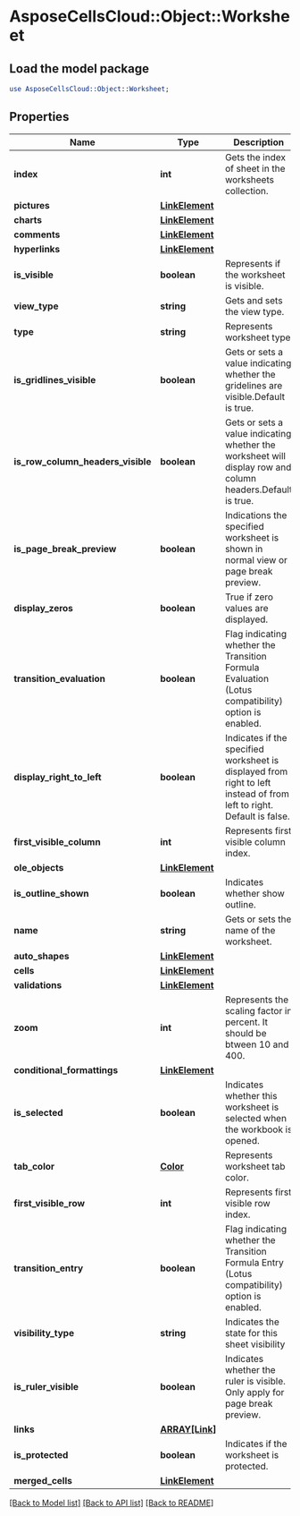 # AsposeCellsCloud::Object::Worksheet

## Load the model package
```perl
use AsposeCellsCloud::Object::Worksheet;
```

## Properties
Name | Type | Description | Notes
------------ | ------------- | ------------- | -------------
**index** | **int** | Gets the index of sheet in the worksheets collection.              | 
**pictures** | [**LinkElement**](LinkElement.md) |  | [optional] 
**charts** | [**LinkElement**](LinkElement.md) |  | [optional] 
**comments** | [**LinkElement**](LinkElement.md) |  | [optional] 
**hyperlinks** | [**LinkElement**](LinkElement.md) |  | [optional] 
**is_visible** | **boolean** | Represents if the worksheet is visible.              | [optional] 
**view_type** | **string** | Gets and sets the view type. | [optional] 
**type** | **string** | Represents worksheet type | [optional] 
**is_gridlines_visible** | **boolean** | Gets or sets a value indicating whether the gridelines are visible.Default     is true. | [optional] 
**is_row_column_headers_visible** | **boolean** | Gets or sets a value indicating whether the worksheet will display row and column headers.Default is true.              | [optional] 
**is_page_break_preview** | **boolean** | Indications the specified worksheet is shown in normal view or page break preview. | [optional] 
**display_zeros** | **boolean** | True if zero values are displayed. | [optional] 
**transition_evaluation** | **boolean** | Flag indicating whether the Transition Formula Evaluation (Lotus compatibility) option is enabled.              | [optional] 
**display_right_to_left** | **boolean** | Indicates if the specified worksheet is displayed from right to left instead    of from left to right.  Default is false.              | [optional] 
**first_visible_column** | **int** | Represents first visible column index. | [optional] 
**ole_objects** | [**LinkElement**](LinkElement.md) |  | [optional] 
**is_outline_shown** | **boolean** | Indicates whether show outline.              | [optional] 
**name** | **string** | Gets or sets the name of the worksheet.              | [optional] 
**auto_shapes** | [**LinkElement**](LinkElement.md) |  | [optional] 
**cells** | [**LinkElement**](LinkElement.md) |  | [optional] 
**validations** | [**LinkElement**](LinkElement.md) |  | [optional] 
**zoom** | **int** | Represents the scaling factor in percent. It should be btween 10 and 400.              | [optional] 
**conditional_formattings** | [**LinkElement**](LinkElement.md) |  | [optional] 
**is_selected** | **boolean** | Indicates whether this worksheet is selected when the workbook is opened. | [optional] 
**tab_color** | [**Color**](Color.md) | Represents worksheet tab color. | [optional] 
**first_visible_row** | **int** | Represents first visible row index.              | [optional] 
**transition_entry** | **boolean** | Flag indicating whether the Transition Formula Entry (Lotus compatibility) option is enabled. | [optional] 
**visibility_type** | **string** | Indicates the state for this sheet visibility              | [optional] 
**is_ruler_visible** | **boolean** | Indicates whether the ruler is visible. Only apply for page break preview. | [optional] 
**links** | [**ARRAY[Link]**](Link.md) |  | [optional] 
**is_protected** | **boolean** | Indicates if the worksheet is protected. | 
**merged_cells** | [**LinkElement**](LinkElement.md) |  | [optional] 

[[Back to Model list]](../README.md#documentation-for-models) [[Back to API list]](../README.md#documentation-for-api-endpoints) [[Back to README]](../README.md)


